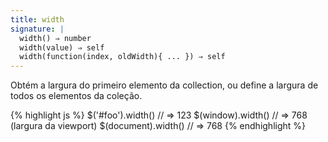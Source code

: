 ```yaml
---
title: width
signature: |
  width() ⇒ number
  width(value) ⇒ self
  width(function(index, oldWidth){ ... }) ⇒ self
---
```


Obtém a largura do primeiro elemento da collection, ou define a largura de todos os elementos da coleção.

{% highlight js %}
$('#foo').width()   // => 123
$(window).width()   // => 768 (largura da viewport)
$(document).width() // => 768 
{% endhighlight %}
